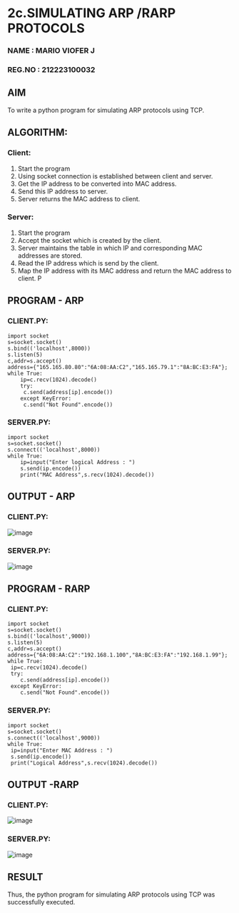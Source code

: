 # 2c.SIMULATING ARP /RARP PROTOCOLS
### NAME : MARIO VIOFER J
### REG.NO : 212223100032
## AIM
To write a python program for simulating ARP protocols using TCP.
## ALGORITHM:
### Client:
1. Start the program
2. Using socket connection is established between client and server.
3. Get the IP address to be converted into MAC address.
4. Send this IP address to server.
5. Server returns the MAC address to client.
### Server:
1. Start the program
2. Accept the socket which is created by the client.
3. Server maintains the table in which IP and corresponding MAC addresses are
stored.
4. Read the IP address which is send by the client.
5. Map the IP address with its MAC address and return the MAC address to client.
P
## PROGRAM - ARP
### CLIENT.PY:
~~~
import socket
s=socket.socket()
s.bind(('localhost',8000))
s.listen(5)
c,addr=s.accept()
address={"165.165.80.80":"6A:08:AA:C2","165.165.79.1":"8A:BC:E3:FA"};
while True:
    ip=c.recv(1024).decode()
    try:
     c.send(address[ip].encode())
    except KeyError:
     c.send("Not Found".encode())
~~~
### SERVER.PY:
~~~
import socket
s=socket.socket()
s.connect(('localhost',8000))
while True:
    ip=input("Enter logical Address : ")
    s.send(ip.encode())
    print("MAC Address",s.recv(1024).decode())
~~~

## OUTPUT - ARP
### CLIENT.PY:
![image](https://github.com/user-attachments/assets/1389abd6-4959-4a89-8b85-bd8694ab0e9f)
### SERVER.PY:
![image](https://github.com/user-attachments/assets/000f1075-92ac-4735-b181-0fd5023c14c6)

## PROGRAM - RARP
### CLIENT.PY:
~~~
import socket
s=socket.socket()
s.bind(('localhost',9000))
s.listen(5)
c,addr=s.accept()
address={"6A:08:AA:C2":"192.168.1.100","8A:BC:E3:FA":"192.168.1.99"};
while True:
 ip=c.recv(1024).decode()
 try:
    c.send(address[ip].encode())
 except KeyError:
    c.send("Not Found".encode())
~~~
### SERVER.PY:
~~~
import socket
s=socket.socket()
s.connect(('localhost',9000))
while True:
 ip=input("Enter MAC Address : ")
 s.send(ip.encode())
 print("Logical Address",s.recv(1024).decode())
~~~
## OUTPUT -RARP
### CLIENT.PY:
![image](https://github.com/user-attachments/assets/cb783493-8eba-4ae8-99a8-39420e0b0ff9)
### SERVER.PY:
![image](https://github.com/user-attachments/assets/d76b2534-877b-4bdf-aeed-f2d728474875)

## RESULT
Thus, the python program for simulating ARP protocols using TCP was successfully 
executed.
